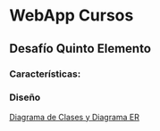# WebApp Cursos
## Desafío Quinto Elemento
### Características:


### Diseño

[Diagrama de Clases y Diagrama ER](https://drive.google.com/file/d/110WeFUXv8-4IYYI2K75dTfcX-1R-rXDP/view?usp=sharing)
